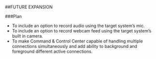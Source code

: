 ##FUTURE EXPANSION

###Plan
- To include an option to record audio using the target system’s mic.
- To include an option to record webcam feed using the target system’s built in camera.
- To make Command & Control Center capable of handling multiple connections simultaneously and add ability to background and foreground different active connections.
